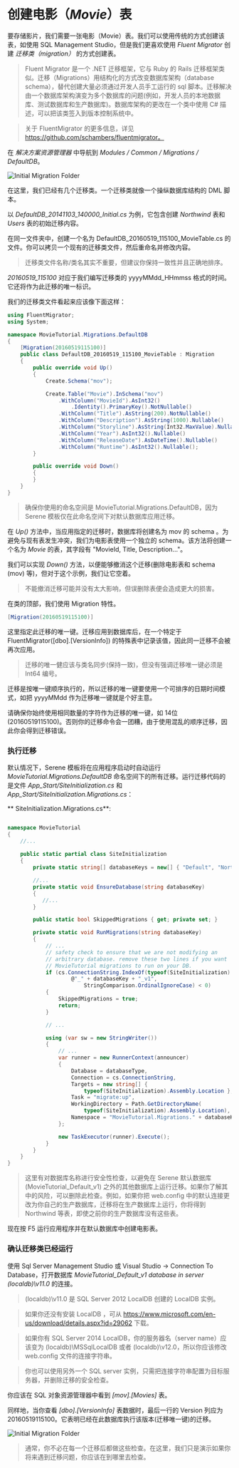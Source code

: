 # 创建电影（*Movie*）表

要存储影片，我们需要一张电影（Movie）表。我们可以使用传统的方式创建该表，如使用 SQL Management Studio，但是我们更喜欢使用 *Fluent Migrator* 创建 *迁移类（migration）* 的方式创建表。

> Fluent Migrator 是一个 .NET 迁移框架，它与 Ruby 的 Rails 迁移框架类似。迁移（Migrations）用结构化的方式改变数据库架构（database schema），替代创建大量必须通过开发人员手工运行的 sql 脚本。迁移解决由一个数据库架构演变为多个数据库的问题(例如，开发人员的本地数据库、测试数据库和生产数据库)。数据库架构的更改在一个类中使用 C# 描述，可以把该类签入到版本控制系统中。

> 关于 FluentMigrator 的更多信息，详见 https://github.com/schambers/fluentmigrator。

在 *解决方案资源管理器* 中导航到 *Modules / Common / Migrations / DefaultDB*。

![Initial Migration Folder](img/mdb_migration_initial.png)


在这里，我们已经有几个迁移类。一个迁移类就像一个操纵数据库结构的 DML 脚本。

以 *DefaultDB_20141103_140000_Initial.cs* 为例，它包含创建 *Northwind* 表和 *Users* 表的初始迁移内容。

在同一文件夹中，创建一个名为 DefaultDB_20160519_115100_MovieTable.cs 的文件。你可以拷贝一个现有的迁移类文件，然后重命名并修改内容。

>迁移类文件名称/类名其实不重要，但建议你保持一致性并且正确地排序。

*20160519_115100* 对应于我们编写迁移类的 yyyyMMdd_HHmmss 格式的时间。它还将作为此迁移的唯一标识。

我们的迁移类文件看起来应该像下面这样：

```cs
using FluentMigrator;
using System;

namespace MovieTutorial.Migrations.DefaultDB
{
    [Migration(20160519115100)]
    public class DefaultDB_20160519_115100_MovieTable : Migration
    {
        public override void Up()
        {
            Create.Schema("mov");

            Create.Table("Movie").InSchema("mov")
                .WithColumn("MovieId").AsInt32()
                    .Identity().PrimaryKey().NotNullable()
                .WithColumn("Title").AsString(200).NotNullable()
                .WithColumn("Description").AsString(1000).Nullable()
                .WithColumn("Storyline").AsString(Int32.MaxValue).Nullable()
                .WithColumn("Year").AsInt32().Nullable()
                .WithColumn("ReleaseDate").AsDateTime().Nullable()
                .WithColumn("Runtime").AsInt32().Nullable();    
        }

        public override void Down()
        {
        }
    }
}
```

> 确保你使用的命名空间是 MovieTutorial.Migrations.DefaultDB，因为 Serene 模板仅在此命名空间下对默认数据库应用迁移。

在 *Up()* 方法中，当应用指定的迁移时，数据库将创建名为 mov 的 schema 。为避免与现有表发生冲突，我们为电影表使用一个独立的 schema。该方法将创建一个名为 *Movie* 的表，其字段有 "MovieId, Title, Description..."。

我们可以实现 *Down()* 方法，以便能够撤消这个迁移(删除电影表和 schema (mov) 等)，但对于这个示例，我们让它空着。

> 不能撤消迁移可能并没有太大影响，但误删除表便会造成更大的损害。

在类的顶部，我们使用 Migration 特性。

```cs
[Migration(20160519115100)]
```

这里指定此迁移的唯一键。迁移应用到数据库后，在一个特定于 FluentMigrator([dbo].[VersionInfo]) 的特殊表中记录该值，因此同一迁移不会被再次应用。

> 迁移的唯一健应该与类名同步(保持一致)，但没有强调迁移唯一键必须是 Int64 编号。

迁移是按唯一键顺序执行的，所以迁移的唯一键要使用一个可排序的日期时间模式，如把 yyyyMMdd 作为迁移唯一键就是个好主意。 

请确保你始终使用相同数量的字符作为迁移的唯一键，如 14位 (20160519115100)。否则你的迁移命令会一团糟，由于使用混乱的顺序迁移，因此你会得到迁移错误。


### 执行迁移

默认情况下，Serene 模板将在应用程序启动时自动运行 *MovieTutorial.Migrations.DefaultDB* 命名空间下的所有迁移。运行迁移代码的是文件 *App_Start/SiteInitialization.cs* 和 *App_Start/SiteInitialization.Migrations.cs*：

** SiteInitialization.Migrations.cs**:
```cs

namespace MovieTutorial
{
    //...
    
    public static partial class SiteInitialization
    {
        private static string[] databaseKeys = new[] { "Default", "Northwind" };

        //...
        private static void EnsureDatabase(string databaseKey)
        {
           //...
        }

        public static bool SkippedMigrations { get; private set; }

        private static void RunMigrations(string databaseKey)
        {
            // ...
            // safety check to ensure that we are not modifying an 
            // arbitrary database. remove these two lines if you want 
            // MovieTutorial migrations to run on your DB.
            if (cs.ConnectionString.IndexOf(typeof(SiteInitialization).Namespace +
                    @"_" + databaseKey + "_v1", 
                        StringComparison.OrdinalIgnoreCase) < 0)
            {
                SkippedMigrations = true;
                return;
            }

            // ...

            using (var sw = new StringWriter())
            {
                // ...
                var runner = new RunnerContext(announcer)
                {
                    Database = databaseType,
                    Connection = cs.ConnectionString,
                    Targets = new string[] { 
                        typeof(SiteInitialization).Assembly.Location },
                    Task = "migrate:up",
                    WorkingDirectory = Path.GetDirectoryName(
                        typeof(SiteInitialization).Assembly.Location),
                    Namespace = "MovieTutorial.Migrations." + databaseKey + "DB"
                };

                new TaskExecutor(runner).Execute();
            }
        }
    }
}
```

> 这里有对数据库名称进行安全性检查，以避免在 Serene 默认数据库 (MovieTutorial_Default_v1) 之外的其他数据库上运行迁移。如果你了解其中的风险，可以删除此检查。例如，如果你把 web.config 中的默认连接更改为你自己的生产数据库，迁移将在生产数据库上运行，你将得到 Northwind 等表，即使之前你的生产数据库没有这些表。

现在按 F5 运行应用程序并在默认数据库中创建电影表。


### 确认迁移类已经运行

使用 Sql Server Management Studio 或 Visual Studio -> Connection To Database，打开数据库 *MovieTutorial_Default_v1 database in server (localdb)\v11.0* 的连接。

> (localdb)\v11.0 是 SQL Server 2012 LocalDB 创建的 LocalDB 实例。

> 如果你还没有安装 LocalDB ，可从 https://www.microsoft.com/en-us/download/details.aspx?id=29062 下载。

> 如果你有 SQL Server 2014 LocalDB，你的服务器名（server name）应该变为 (localdb)\MSSqlLocalDB 或者 (localdb)\v12.0，所以你应该修改 web.config 文件的连接字符串。

> 你也可以使用另外一个 SQL server 实例，只需把连接字符串配置为目标服务器，并删除迁移的安全检查。

你应该在 SQL 对象资源管理器中看到 *[mov].[Movies]* 表。

同样地，当你查看 *[dbo].[VersionInfo]* 表数据时，最后一行的 Version 列应为 20160519115100。它表明已经在此数据库执行该版本(迁移唯一键)的迁移。

![Initial Migration Folder](img/mdb_migration_check.png)

> 通常，你不必在每一个迁移后都做这些检查。在这里，我们只是演示如果你将来遇到迁移问题，你应该在到哪里去检查。
